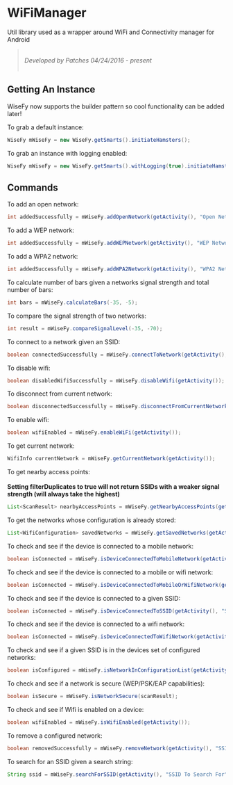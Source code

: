 # WiFiManager
Util library used as a wrapper around WiFi and Connectivity manager for Android

> <br/>*Developed by Patches 04/24/2016 - present* <br/><br/>

## Getting An Instance

WiseFy now supports the builder pattern so cool functionality can be added later!

To grab a default instance:

```java
WiseFy mWiseFy = new WiseFy.getSmarts().initiateHamsters();
```

To grab an instance with logging enabled:

```java
WiseFy mWiseFy = new WiseFy.getSmarts().withLogging(true).initiateHamsters();
```


## Commands

To add an open network:

```java
int addedSuccessfully = mWiseFy.addOpenNetwork(getActivity(), "Open Network");
```

To add a WEP network:

```java
int addedSuccessfully = mWiseFy.addWEPNetwork(getActivity(), "WEP Network", "123456");
```

To add a WPA2 network:

```java
int addedSuccessfully = mWiseFy.addWPA2Network(getActivity(), "WPA2 Network", "12345678");
```

To calculate number of bars given a networks signal strength and total number of bars:

```java
int bars = mWiseFy.calculateBars(-35, -5);
```

To compare the signal strength of two networks:

```java
int result = mWiseFy.compareSignalLevel(-35, -70);
```

To connect to a network given an SSID:

```java
boolean connectedSuccessfully = mWiseFy.connectToNetwork(getActivity(), "SSID To Reconnect To", 3000);
```

To disable wifi:

```java
boolean disabledWifiSuccessfully = mWiseFy.disableWifi(getActivity());
```

To disconnect from current network:

```java
boolean disconnectedSuccessfully = mWiseFy.disconnectFromCurrentNetwork(getActivity());
```

To enable wifi:

```java
boolean wifiEnabled = mWiseFy.enableWiFi(getActivity());
```

To get current network:

```java
WifiInfo currentNetwork = mWiseFy.getCurrentNetwork(getActivity());
```

To get nearby access points:<br/><br/>
<strong>Setting filterDuplicates to true will not return SSIDs with a weaker signal strength (will always take the highest)</strong>

```java
List<ScanResult> nearbyAccessPoints = mWiseFy.getNearbyAccessPoints(getActivity(), true);
```

To get the networks whose configuration is already stored:

```java
List<WifiConfiguration> savedNetworks = mWiseFy.getSavedNetworks(getActivity());
```

To check and see if the device is connected to a mobile network:

```java
boolean isConnected = mWiseFy.isDeviceConnectedToMobileNetwork(getActivity());
```

To check and see if the device is connected to a mobile or wifi network:

```java
boolean isConnected = mWiseFy.isDeviceConnectedToMobileOrWifiNetwork(getActivity());
```

To check and see if the device is connected to a given SSID:

```java
boolean isConnected = mWiseFy.isDeviceConnectedToSSID(getActivity(), "SSID");
```

To check and see if the device is connected to a wifi network:

```java
boolean isConnected = mWiseFy.isDeviceConnectedToWifiNetwork(getActivity(), "SSID");
```

To check and see if a given SSID is in the devices set of configured networks:

```java
boolean isConfigured = mWiseFy.isNetworkInConfigurationList(getActivity(), "SSID");
```

To check and see if a network is secure (WEP/PSK/EAP capabilities):

```java
boolean isSecure = mWiseFy.isNetworkSecure(scanResult);
```

To check and see if Wifi is enabled on a device:

```java
boolean wifiEnabled = mWiseFy.isWifiEnabled(getActivity());
```

To remove a configured network:

```java
boolean removedSuccessfully = mWiseFy.removeNetwork(getActivity(), "SSID To Remove");
```

To search for an SSID given a search string:

```java
String ssid = mWiseFy.searchForSSID(getActivity(), "SSID To Search For", 3000);
```
